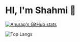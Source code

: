 # HI, I'm Shahmi 👋

[![Anurag's GitHub stats](https://github-readme-stats.vercel.app/api?username=MohamedShahmi)](https://github.com/MohamedShahmi/github-readme-stats)

![Top Langs](https://github-readme-stats.vercel.app/api/top-langs/?username=MohamedShahmi&layout=compact)
